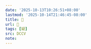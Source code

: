 ```yaml
---
date: '2025-10-13T10:26:51+08:00'
lastmod: '2025-10-14T21:46:45-08:00'
title: 􀴙
url: 􀴙
tags: [疑]
src: DCCV
note:
---
```

